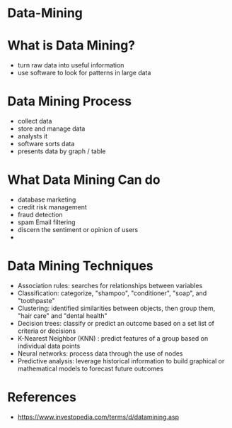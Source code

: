 # Data-Mining

# What is Data Mining?
- turn raw data into useful information
- use software to look for patterns in large data


# Data Mining Process 
- collect data
- store and manage data
- analysts it
- software sorts data
- presents data by graph / table



# What Data Mining Can do 
- database marketing
- credit risk management
- fraud detection
- spam Email filtering
- discern the sentiment or opinion of users
- 



# Data Mining Techniques
- Association rules: searches for relationships between variables
- Classification: categorize, "shampoo", "conditioner", "soap", and "toothpaste"
- Clustering: identified similarities between objects, then group them, "hair care" and "dental health"
- Decision trees: classify or predict an outcome based on a set list of criteria or decisions
- K-Nearest Neighbor (KNN) : predict features of a group based on individual data points
- Neural networks:  process data through the use of nodes
- Predictive analysis:  leverage historical information to build graphical or mathematical models to forecast future outcomes


# References
- https://www.investopedia.com/terms/d/datamining.asp